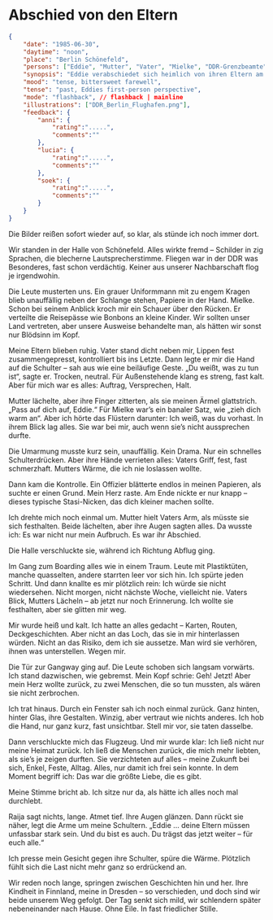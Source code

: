 # Abschied von den Eltern

```json
{
    "date": "1985-06-30",
    "daytime": "noon",
    "place": "Berlin Schönefeld",
    "persons": ["Eddie", "Mutter", "Vater", "Mielke", "DDR-Grenzbeamte"],
    "synopsis": "Eddie verabschiedet sich heimlich von ihren Eltern am Flughafen Schönefeld und passiert die Kontrolle unter Mielkes Blick.",
    "mood": "tense, bittersweet farewell",
    "tense": "past, Eddies first-person perspective",
    "mode": "flashback", // flashback | mainline
    "illustrations": ["DDR_Berlin_Flughafen.png"],
    "feedback": {
        "anni": {
            "rating":".....",
            "comments":""
        },
        "lucia": {
            "rating":".....",
            "comments":""
        },
        "soek": {
            "rating":".....",
            "comments":""
        }
    }
}
```

Die Bilder reißen sofort wieder auf, so klar, als stünde ich noch immer dort.

Wir standen in der Halle von Schönefeld. Alles wirkte fremd – Schilder in zig Sprachen, die blecherne Lautsprecherstimme. Fliegen war in der DDR was Besonderes, fast schon verdächtig. Keiner aus unserer Nachbarschaft flog je irgendwohin.

Die Leute musterten uns. Ein grauer Uniformmann mit zu engem Kragen blieb unauffällig neben der Schlange stehen, Papiere in der Hand. Mielke. Schon bei seinem Anblick kroch mir ein Schauer über den Rücken. Er verteilte die Reisepässe wie Bonbons an kleine Kinder. Wir sollten unser Land vertreten, aber unsere Ausweise behandelte man, als hätten wir sonst nur Blödsinn im Kopf.

Meine Eltern blieben ruhig. Vater stand dicht neben mir, Lippen fest zusammengepresst, kontrolliert bis ins Letzte. Dann legte er mir die Hand auf die Schulter – sah aus wie eine beiläufige Geste. „Du weißt, was zu tun ist“, sagte er. Trocken, neutral. Für Außenstehende klang es streng, fast kalt. Aber für mich war es alles: Auftrag, Versprechen, Halt.

Mutter lächelte, aber ihre Finger zitterten, als sie meinen Ärmel glattstrich. „Pass auf dich auf, Eddie.“ Für Mielke war’s ein banaler Satz, wie „zieh dich warm an“. Aber ich hörte das Flüstern darunter: Ich weiß, was du vorhast. In ihrem Blick lag alles. Sie war bei mir, auch wenn sie’s nicht aussprechen durfte.

Die Umarmung musste kurz sein, unauffällig. Kein Drama. Nur ein schnelles Schulterdrücken. Aber ihre Hände verrieten alles: Vaters Griff, fest, fast schmerzhaft. Mutters Wärme, die ich nie loslassen wollte.

Dann kam die Kontrolle. Ein Offizier blätterte endlos in meinen Papieren, als suchte er einen Grund. Mein Herz raste. Am Ende nickte er nur knapp – dieses typische Stasi-Nicken, das dich kleiner machen sollte.

Ich drehte mich noch einmal um. Mutter hielt Vaters Arm, als müsste sie sich festhalten. Beide lächelten, aber ihre Augen sagten alles. Da wusste ich: Es war nicht nur mein Aufbruch. Es war ihr Abschied.

Die Halle verschluckte sie, während ich Richtung Abflug ging.

Im Gang zum Boarding alles wie in einem Traum. Leute mit Plastiktüten, manche quasselten, andere starrten leer vor sich hin. Ich spürte jeden Schritt. Und dann knallte es mir plötzlich rein: Ich würde sie nicht wiedersehen. Nicht morgen, nicht nächste Woche, vielleicht nie. Vaters Blick, Mutters Lächeln – ab jetzt nur noch Erinnerung. Ich wollte sie festhalten, aber sie glitten mir weg.

Mir wurde heiß und kalt. Ich hatte an alles gedacht – Karten, Routen, Deckgeschichten. Aber nicht an das Loch, das sie in mir hinterlassen würden. Nicht an das Risiko, dem ich sie aussetze. Man wird sie verhören, ihnen was unterstellen. Wegen mir.

Die Tür zur Gangway ging auf. Die Leute schoben sich langsam vorwärts. Ich stand dazwischen, wie gebremst. Mein Kopf schrie: Geh! Jetzt! Aber mein Herz wollte zurück, zu zwei Menschen, die so tun mussten, als wären sie nicht zerbrochen.

Ich trat hinaus. Durch ein Fenster sah ich noch einmal zurück. Ganz hinten, hinter Glas, ihre Gestalten. Winzig, aber vertraut wie nichts anderes. Ich hob die Hand, nur ganz kurz, fast unsichtbar. Stell mir vor, sie taten dasselbe.

Dann verschluckte mich das Flugzeug. Und mir wurde klar: Ich ließ nicht nur meine Heimat zurück. Ich ließ die Menschen zurück, die mich mehr liebten, als sie’s je zeigen durften. Sie verzichteten auf alles – meine Zukunft bei sich, Enkel, Feste, Alltag. Alles, nur damit ich frei sein konnte. In dem Moment begriff ich: Das war die größte Liebe, die es gibt.

Meine Stimme bricht ab. Ich sitze nur da, als hätte ich alles noch mal durchlebt.

Raija sagt nichts, lange. Atmet tief. Ihre Augen glänzen. Dann rückt sie näher, legt die Arme um meine Schultern. „Eddie … deine Eltern müssen unfassbar stark sein. Und du bist es auch. Du trägst das jetzt weiter – für euch alle.“

Ich presse mein Gesicht gegen ihre Schulter, spüre die Wärme. Plötzlich fühlt sich die Last nicht mehr ganz so erdrückend an.

Wir reden noch lange, springen zwischen Geschichten hin und her. Ihre Kindheit in Finnland, meine in Dresden – so verschieden, und doch sind wir beide unserem Weg gefolgt. Der Tag senkt sich mild, wir schlendern später nebeneinander nach Hause. Ohne Eile. In fast friedlicher Stille.
